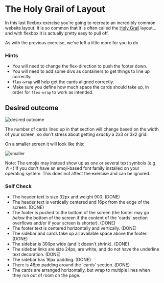 # The Holy Grail of Layout

In this last flexbox exercise you're going to recreate an incredibly common website layout. It is so common that it is often called the [Holy Grail](https://www.google.com/search?q=holy+grail+layout&tbm=isch&sclient=img) layout... and with flexbox it is actually pretty easy to pull off.

As with the previous exercise, we've left a little more for you to do.

### Hints
- You will need to change the flex-direction to push the footer down.
- You will need to add some divs as containers to get things to line up correctly.
- `flex-wrap` will help get the cards aligned correctly.
-  Make sure you define how much space the cards should take up, in order for `flex-wrap` to work as intended.

## Desired outcome

![desired outcome](./desired-outcome.png)

The number of cards lined up in that section will change based on the width of your screen, so don't stress about getting _exactly_ a 2x3 or 3x2 grid.

On a smaller screen it will look like this:

![smaller](./desired-outcome-smaller.png)

Note: The emojis may instead show up as one or several text symbols (e.g. &#9734;&#9794;) if you don't have an emoji-based font family installed on your operating system. This does not affect the exercise and can be ignored.

### Self Check
- The header text is size 32px and weight 900. (DONE)
- The header text is vertically centered and 16px from the edge of the screen. (DONE)
- The footer is pushed to the bottom of the screen (the footer may go _below_ the bottom of the screen if the content of the 'cards' section overflows and/or if your screen is shorter). (DONE)
- The footer text is centered horizontally and vertically. (DONE)
- The sidebar and cards take up all available space above the footer. (DONE)
- The sidebar is 300px wide (and it doesn't shrink). (DONE)
- The sidebar links are size 24px, are white, and do not have the underline text decoration. (DONE)
- The sidebar has 16px padding. (DONE)
- There is 48px padding around the 'cards' section. (DONE)
- The cards are arranged horizontally, but wrap to multiple lines when they run out of room on the page.
